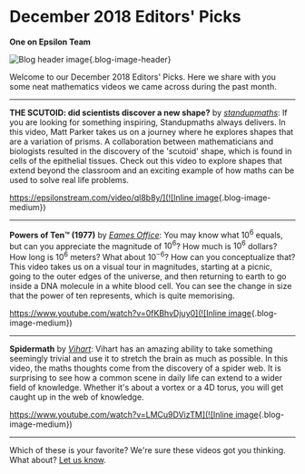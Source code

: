 # December 2018 Editors' Picks

**One on Epsilon Team**

![Blog header image](https://es-app.com/assets/cc24ab.jpg){.blog-image-header}

Welcome to our December 2018 Editors' Picks. Here we share with you some neat mathematics videos we came across during the past month.

---

**THE SCUTOID: did scientists discover a new shape?** by *[standupmaths](https://www.youtube.com/channel/UCSju5G2aFaWMqn-_0YBtq5A)*:
If you are looking for something inspiring, Standupmaths always delivers. 
In this video, Matt Parker takes us on a journey where he explores shapes that are a variation of prisms. 
A collaboration between mathematicians and biologists resulted in the discovery of the 'scutoid' shape, which is found in cells of the epithelial tissues.
Check out this video to explore shapes that extend beyond the classroom and an exciting example of how maths can be used to solve real life problems. 

[https://epsilonstream.com/video/ql8b8y/](![Inline image](https://i.ytimg.com/vi/2_NZ1ql8B8Y/mqdefault.jpg){.blog-image-medium})

---

**Powers of Ten™ (1977)** by *[Eames Office](https://www.youtube.com/channel/UCCRa-wycVfgh1ctaKaD0BeQ)*:  You may know what $10^6$ equals, but can you appreciate the magnitude of $10^6$? How much is $10^6$ dollars? How long is $10^6$ meters?
What about $10^{-6}$? How can you conceptualize that?
This video takes us on a visual tour in magnitudes, starting at a picnic, going to the outer edges of the universe, and then returning to earth to go inside a DNA molecule in a white blood cell.
You can see the change in size that the power of ten represents, which is quite memorising.

[https://www.youtube.com/watch?v=0fKBhvDjuy0](![Inline image](https://i.ytimg.com/vi/0fKBhvDjuy0/mqdefault.jpg){.blog-image-medium})

---

**Spidermath** by *[Vihart](https://www.youtube.com/channel/UCOGeU-1Fig3rrDjhm9Zs_wg)*: Vihart has an amazing ability to take something seemingly trivial and use it to stretch the brain as much as possible.  In this video, the maths thoughts come from the discovery of a spider web. It is surprising to see how a common scene in daily life can extend to a wider field of knowledge.
Whether it's about a vortex or a 4D torus, you will get caught up in the web of knowledge.

[https://www.youtube.com/watch?v=LMCu9DVizTM](![Inline image](https://i.ytimg.com/vi/LMCu9DVizTM/mqdefault.jpg){.blog-image-medium})

---

Which of these is your favorite? We're sure these videos got you thinking. What about? [Let us know](https://oneonepsilon.com/contact/).